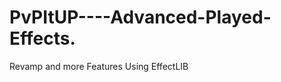 PvPItUP----Advanced-Played-Effects.
===================================

Revamp and more Features Using EffectLIB
